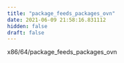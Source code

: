 ```yaml
---
title: "package_feeds_packages_ovn"
date: 2021-06-09 21:58:16.831112
hidden: false
draft: false
---
```


x86/64/package_feeds_packages_ovn

